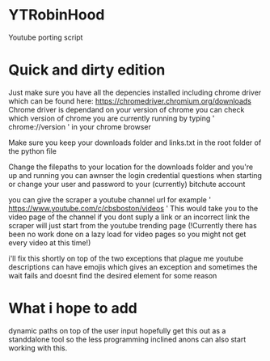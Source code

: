 # YTRobinHood
Youtube porting script

# Quick and dirty edition 
Just make sure you have all the depencies installed including chrome driver which can 
be found here: https://chromedriver.chromium.org/downloads
Chrome driver is dependand on your version of chrome you can check which version of chrome
you are currently running by typing ' chrome://version ' in your chrome browser

Make sure you keep your downloads folder and links.txt in the root folder of the python file

Change the filepaths to your location for the downloads folder and you're up and running
you can awnser the login credential questions when starting or change your user and password 
to your (currently) bitchute account

you can give the scraper a youtube channel url for example ' https://www.youtube.com/c/cbsboston/videos ' 
This would take you to the video page of the channel if you dont suply a link or an incorrect link the
scraper will just start from the youtube trending page 
(!Currently there has been no work done on a lazy load for video pages so you might not get every video at this time!)

i'll fix this shortly on top of the two exceptions that plague me 
youtube descriptions can have emojis which gives an exception
and sometimes the wait fails and doesnt find the desired element for some reason 

# What i hope to add
dynamic paths on top of the user input
hopefully get this out as a standdalone tool so the less programming inclined anons can also start working with this.
